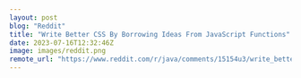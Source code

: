 ```yaml
---
layout: post
blog: "Reddit"
title: "Write Better CSS By Borrowing Ideas From JavaScript Functions"
date: 2023-07-16T12:32:46Z
image: images/reddit.png
remote_url: "https://www.reddit.com/r/java/comments/15154u3/write_better_css_by_borrowing_ideas_from/"
---
```

